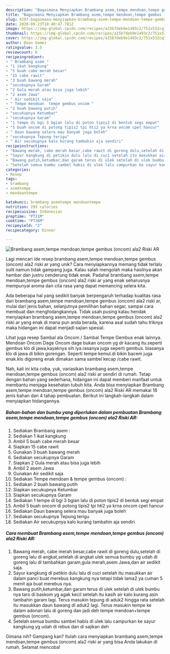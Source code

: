 ```yaml
---
description: "Bagaimana Menyiapkan Brambang asem,tempe mendoan,tempe gembus (oncom) ala2 Riski AR yang Bisa Manjain Lidah"
title: "Bagaimana Menyiapkan Brambang asem,tempe mendoan,tempe gembus (oncom) ala2 Riski AR yang Bisa Manjain Lidah"
slug: 4297-bagaimana-menyiapkan-brambang-asem-tempe-mendoan-tempe-gembus-oncom-ala2-riski-ar-yang-bisa-manjain-lidah
date: 2020-09-23T18:40:47.781Z
image: https://img-global.cpcdn.com/recipes/a15b7deb9e1493c2/751x532cq70/brambang-asemtempe-mendoantempe-gembus-oncom-ala2-riski-ar-foto-resep-utama.jpg
thumbnail: https://img-global.cpcdn.com/recipes/a15b7deb9e1493c2/751x532cq70/brambang-asemtempe-mendoantempe-gembus-oncom-ala2-riski-ar-foto-resep-utama.jpg
cover: https://img-global.cpcdn.com/recipes/a15b7deb9e1493c2/751x532cq70/brambang-asemtempe-mendoantempe-gembus-oncom-ala2-riski-ar-foto-resep-utama.jpg
author: Dean Gomez
ratingvalue: 3.5
reviewcount: 6
recipeingredient:
- " Brambang asem "
- "1 ikat kangkung"
- "5 buah cabe merah besar"
- "15 cabe rawit"
- "3 buah bawang merah"
- "secukupnya Garam"
- "2 Gula merah atau bisa juga lebih"
- "2 asem Jawa"
- " Air sedikit saja"
- " Tempe mendoan  tempe gembus oncom "
- "2 buah bawang putih"
- "secukupnya Ketumbar"
- "secukupnya Garam"
- "1 tempe di bgi 3 bgian lalu di poton tipis2 di bentuk segi empat"
- "5 buah oncom di potong tipis2 tpi hti2 ya krna oncom cpet hancur"
- " Daun bawang selera mau banyak juga boleh"
- "secukupnya Tepung terigu"
- " Air secukupnya kalo kurang tambahin aja sendiri"
recipeinstructions:
- "Bawang merah, cabe merah besar,cabe rawit di goreng dulu,setelah di goreng lalu di angkat,setelah di angkat ulek semua bumbu yg udah di goreng lalu di tambahkan garam,gula merah,asem Jawa,dan air sedikit saja."
- "Sayur kangkung di petikin dulu lalu di cuci setelah itu masukkan air dalam panci buat merebus kangkung nya tetapi tidak lama2 ya cuman 5 menit aja buat merebus nya."
- "Bawang putih,ketumbar,dan garam terus di ulek setelah di ulek bumbu nya taro di baskom yg agak kecil setelah itu kasih air kalo kurang asin tambahin garam lagi. Terus masukin tepung di aduk2 hingga rata setelah itu masukkan daun bawang di aduk2 lagi. Terus masukin tempe ke dalam adonan lalu di goreng dan jadi deh tempe mendoan+tempe gembus (oncom)."
- "Setelah semua bumbu sambel habis di ulek lalu campurkan ke sayur kangkung yg udah di rebus dan di sajikan deh"
categories:
- Resep
tags:
- brambang
- asemtempe
- mendoantempe

katakunci: brambang asemtempe mendoantempe 
nutrition: 293 calories
recipecuisine: Indonesian
preptime: "PT21M"
cooktime: "PT36M"
recipeyield: "2"
recipecategory: Dinner

---
```



![Brambang asem,tempe mendoan,tempe gembus (oncom) ala2 Riski AR](https://img-global.cpcdn.com/recipes/a15b7deb9e1493c2/751x532cq70/brambang-asemtempe-mendoantempe-gembus-oncom-ala2-riski-ar-foto-resep-utama.jpg)

Lagi mencari ide resep brambang asem,tempe mendoan,tempe gembus (oncom) ala2 riski ar yang unik? Cara menyiapkannya memang tidak terlalu sulit namun tidak gampang juga. Kalau salah mengolah maka hasilnya akan hambar dan justru cenderung tidak enak. Padahal brambang asem,tempe mendoan,tempe gembus (oncom) ala2 riski ar yang enak seharusnya mempunyai aroma dan cita rasa yang dapat memancing selera kita.

Ada beberapa hal yang sedikit banyak berpengaruh terhadap kualitas rasa dari brambang asem,tempe mendoan,tempe gembus (oncom) ala2 riski ar, mulai dari jenis bahan, selanjutnya pemilihan bahan segar, sampai cara membuat dan menghidangkannya. Tidak usah pusing kalau hendak menyiapkan brambang asem,tempe mendoan,tempe gembus (oncom) ala2 riski ar yang enak di mana pun anda berada, karena asal sudah tahu triknya maka hidangan ini dapat menjadi sajian spesial.

Lihat juga resep Sambal ala Oncom / Sambal Tempe Gembus enak lainnya. Mendoan Oncom Dage Oncom dage bukan oncom yg dr kacang itu.seperti gembus klo di jawa,kayaknya sih iya.rasanya juga seperti gembus. biasanya klo di jawa di bikin gorengan. Seperti tempe kemul.di bikin bacem juga enak.klo digoreng enak dimakan sama sambel kecap /cabe rawit.


Nah, kali ini kita coba, yuk, variasikan brambang asem,tempe mendoan,tempe gembus (oncom) ala2 riski ar sendiri di rumah. Tetap dengan bahan yang sederhana, hidangan ini dapat memberi manfaat untuk membantu menjaga kesehatan tubuh kita. Anda bisa menyiapkan Brambang asem,tempe mendoan,tempe gembus (oncom) ala2 Riski AR memakai 18 jenis bahan dan 4 tahap pembuatan. Berikut ini langkah-langkah dalam menyiapkan hidangannya.

<!--inarticleads1-->

##### Bahan-bahan dan bumbu yang diperlukan dalam pembuatan Brambang asem,tempe mendoan,tempe gembus (oncom) ala2 Riski AR:

1. Sediakan  Brambang asem :
1. Sediakan 1 ikat kangkung
1. Ambil 5 buah cabe merah besar
1. Siapkan 15 cabe rawit
1. Gunakan 3 buah bawang merah
1. Sediakan secukupnya Garam
1. Siapkan 2 Gula merah atau bisa juga lebih
1. Ambil 2 asem Jawa
1. Gunakan  Air sedikit saja
1. Sediakan  Tempe mendoan &amp; tempe gembus (oncom) :
1. Sediakan 2 buah bawang putih
1. Siapkan secukupnya Ketumbar
1. Siapkan secukupnya Garam
1. Sediakan 1 tempe di bgi 3 bgian lalu di poton tipis2 di bentuk segi empat
1. Ambil 5 buah oncom di potong tipis2 tpi hti2 ya krna oncom cpet hancur
1. Sediakan  Daun bawang selera mau banyak juga boleh
1. Sediakan secukupnya Tepung terigu
1. Sediakan  Air secukupnya kalo kurang tambahin aja sendiri




<!--inarticleads2-->

##### Cara membuat Brambang asem,tempe mendoan,tempe gembus (oncom) ala2 Riski AR:

1. Bawang merah, cabe merah besar,cabe rawit di goreng dulu,setelah di goreng lalu di angkat,setelah di angkat ulek semua bumbu yg udah di goreng lalu di tambahkan garam,gula merah,asem Jawa,dan air sedikit saja.
1. Sayur kangkung di petikin dulu lalu di cuci setelah itu masukkan air dalam panci buat merebus kangkung nya tetapi tidak lama2 ya cuman 5 menit aja buat merebus nya.
1. Bawang putih,ketumbar,dan garam terus di ulek setelah di ulek bumbu nya taro di baskom yg agak kecil setelah itu kasih air kalo kurang asin tambahin garam lagi. Terus masukin tepung di aduk2 hingga rata setelah itu masukkan daun bawang di aduk2 lagi. Terus masukin tempe ke dalam adonan lalu di goreng dan jadi deh tempe mendoan+tempe gembus (oncom).
1. Setelah semua bumbu sambel habis di ulek lalu campurkan ke sayur kangkung yg udah di rebus dan di sajikan deh




Gimana nih? Gampang kan? Itulah cara menyiapkan brambang asem,tempe mendoan,tempe gembus (oncom) ala2 riski ar yang bisa Anda lakukan di rumah. Selamat mencoba!
